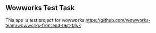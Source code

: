 ## Wowworks Test Task
This app is test project for wowworks
https://github.com/wowworks-team/wowworks-frontend-test-task
